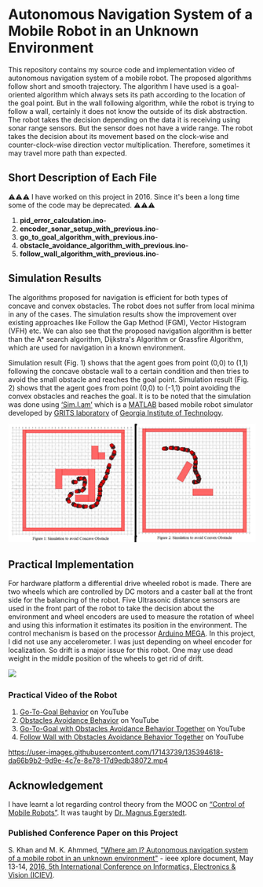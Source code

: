 # Autonomous Navigation System of a Mobile Robot in an Unknown Environment
This repository contains my source code and implementation video of autonomous navigation system of a mobile robot. The proposed algorithms follow short and smooth trajectory. The algorithm I have used is a goal-oriented algorithm which always sets its path according to the location of the goal point. But in the wall following algorithm, while the robot is trying to follow a wall, certainly it does not know the outside of its disk abstraction. The robot takes the decision depending on the data it is receiving using sonar range sensors. But the sensor does not have a wide range. The robot takes the decision about its movement based on the clock-wise and counter-clock-wise direction vector multiplication. Therefore, sometimes it may travel more path than expected.

## Short Description of Each File
:warning::warning::warning: I have worked on this project in 2016. Since it's been a long time some of the code may be deprecated. :warning::warning::warning:

1. **pid_error_calculation.ino**-
2. **encoder_sonar_setup_with_previous.ino**-
3. **go_to_goal_algorithm_with_previous.ino**-
4. **obstacle_avoidance_algorithm_with_previous.ino**-
5. **follow_wall_algorithm_with_previous.ino**-

## Simulation Results
The algorithms proposed for navigation is efficient for both types of concave and convex obstacles. The robot does not suffer from local minima in any of the cases. The simulation results show the improvement over existing approaches like Follow the Gap Method (FGM), Vector Histogram (VFH) etc. We can also see that the proposed navigation algorithm is better than the A* search algorithm, Dijkstra's Algorithm or Grassfire Algorithm, which are used for navigation in a known environment.

Simulation result (Fig. 1) shows that the agent goes from point (0,0) to (1,1) following the concave obstacle wall to a certain condition and then tries to avoid the small obstacle and reaches the goal point. Simulation result (Fig. 2) shows that the agent goes from point (0,0) to (-1,1) point avoiding the convex obstacles and reaches the goal. It is to be noted that the simulation was done using [‘Sim.I.am’](https://www.mathworks.com/matlabcentral/fileexchange/40860-sim-i-am) which is a [MATLAB](https://www.mathworks.com/?s_tid=gn_logo) based mobile robot simulator developed by [GRITS laboratory](http://gritslab.gatech.edu/home/) of [Georgia Institute of Technology](https://www.gatech.edu/).

<img src="images/simulation_results.png" width=750>

## Practical Implementation
For hardware platform a differential drive wheeled robot is made. There are two wheels which are controlled by DC motors and a caster ball at the front side for the balancing of the robot. Five Ultrasonic distance sensors are used in the front part of the robot to take the decision about the environment and wheel encoders are used to measure the rotation of wheel and using this information it estimates its position in the environment. The control mechanism is based on the processor [Arduino MEGA](https://store.arduino.cc/products/arduino-mega-2560-rev3). In this project, I did not use any accelerometer. I was just depending on wheel encoder for localization. So drift is a major issue for this robot. One may use dead weight in the middle position of the wheels to get rid of drift.

<img src="images/robot_photo.jpg" width=500>


### Practical Video of the Robot
1. [Go-To-Goal Behavior](https://www.youtube.com/watch?v=mx56AGjGusU) on YouTube
2. [Obstacles Avoidance Behavior](https://www.youtube.com/watch?v=s9AxqqOxT4g) on YouTube
3. [Go-To-Goal with Obstacles Avoidance Behavior Together](https://www.youtube.com/watch?v=MwT14vDychA) on YouTube
4. [Follow Wall with Obstacles Avoidance Behavior Together](https://www.youtube.com/watch?v=S0naiIBdsRg) on YouTube


https://user-images.githubusercontent.com/17143739/135394618-da66b9b2-9d9e-4c7e-8e78-17d9edb38072.mp4


## Acknowledgement
I have learnt a lot regarding control theory from the MOOC on [“Control of Mobile Robots”](https://www.my-mooc.com/en/mooc/control-of-mobile-robots/). It was taught by [Dr. Magnus Egerstedt](https://www.ece.gatech.edu/faculty-staff-directory/magnus-egerstedt-0).


### Published Conference Paper on this Project
S. Khan and M. K. Ahmmed, ["Where am I? Autonomous navigation system of a mobile robot in an unknown environment"](https://ieeexplore.ieee.org/document/7760188) - ieee xplore document, May 13-14, [2016, 5th International Conference on Informatics, Electronics & Vision (ICIEV)](http://cennser.org/ICIEV16/#:~:text=Welcome%20to%20the%205th%20International,IPS%20will%20be%20sent%20to%20.).

